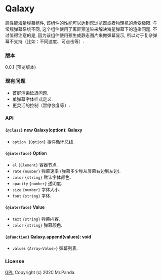 # Qalaxy

高性能海量弹幕组件, 该组件的性能可以达到您浏览器或者物理机的承受极限.
与常规弹幕系统不同, 这个组件使用了离屏预渲染来解决海量弹幕下的渲染问题.
不过值得注意的是, 因为该组件使用预生成静态图片来做弹幕显示, 所以对于复杂弹幕不支持（比如：不同速度、可点击等）.


### 版本
0.0.1 (预览版本)


### 现有问题
* 首屏渲染延迟问题.
* 单弹幕字体样式定义.
* 更灵活的控制（暂停恢复等）.


### API

#### `{@class}` new Qalaxy(option): Qalaxy
- `option`  `{Option}` 事件循环总线.

#### `{@interface}` Option
- `el` `{Element}` 容器节点.
- `rate` `{number}` 弹幕速率 (弹幕多少秒从屏幕右边到左边).
- `color` `{string}` 默认字体颜色.
- `opacity` `{number}` 透明度.
- `size` `{number}` 字体大小.
- `font` `{string}` 字体.

#### `{@interface}` Value
- `text` `{string}` 弹幕内容.
- `color` `{string}` 弹幕颜色.

#### `{@function}` Qalaxy.append(values): void
- `values` `{Array<Value>}` 弹幕列表.


### License
[GPL](./LICENSE)
Copyright (c) 2020 Mr.Panda.